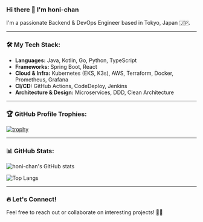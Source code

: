 ### Hi there 👋 I'm honi-chan

I'm a passionate Backend & DevOps Engineer based in Tokyo, Japan 🇯🇵.

---

### 🛠️ My Tech Stack:

- **Languages:** Java, Kotlin, Go, Python, TypeScript
- **Frameworks:** Spring Boot, React
- **Cloud & Infra:** Kubernetes (EKS, K3s), AWS, Terraform, Docker, Prometheus, Grafana
- **CI/CD:** GitHub Actions, CodeDeploy, Jenkins
- **Architecture & Design:** Microservices, DDD, Clean Architecture

---

### 🏆 GitHub Profile Trophies:
 
[![trophy](https://github-profile-trophy.vercel.app/?username=honi-chan&theme=flat&column=8)](https://github.com/ryo-ma/github-profile-trophy)

---

### 📊 GitHub Stats:

![honi-chan's GitHub stats](https://github-readme-stats.vercel.app/api?username=honi-chan&show_icons=true&theme=radical)

![Top Langs](https://github-readme-stats.vercel.app/api/top-langs/?username=honi-chan&layout=compact&theme=radical)

---

### 🔥 Let's Connect!

Feel free to reach out or collaborate on interesting projects! 🚀✨

